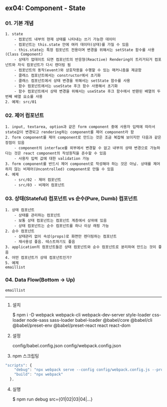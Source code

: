 ## ex04: Component - State

### 01. 기본 개념

    1. state
        - 컴포넌트 내부의 현재 상태를 나타내는 쓰기 가능한 데이터
        - 컴포넌트는 this.state 안에 여러 데이터(상태)를 가질 수 있음
        - this.state는 특정 컴포넌트 전용이며 변경을 위해서는 setState 함수를 사용(Class Component)
        - 상태가 업데이트 되면 컴포넌트의 반응형(Reactive) Rendering이 트리거되거 컴포넌트와 자식 컴포넌트가 다시 렌더링 됨
        - 컴포넌트의 동작(event)와 상호작용을 수행할 수 있는 매커니즘을 제공함
        - 클래스 컴포넌트에서는 constructor에서 초기화
        - 클래스 컴포넌트에서 상태 변경을 위해서는 setState 함수를 사용
        - 함수 컴포넌트에서는 useState 후크 함수 사용해서 초기화
        - 함수 컴포넌트에서 상태 변경을 위해서는 useState 후크 함수에서 반환된 배열의 두번째 배열 요소를 사용
    2. 예제: src/01

### 02. 제어 컴포넌트

    1. input, textarea, option과 같은 form component 중에 사용자 입력에 따라서 state값이 변경되고 rendering하는 component를 제어 component라 함
    2. form component를 제어 component로 만드는 것은 조금 복잡해 보이지만 다음과 같은 장점이 있음
        - component의 interface를 외부에서 변경할 수 없고 내부의 상태 변경으로 가능하다는 것은 react component의 작성원칙을 준수할 수 있음
        - 사용자 입력 값에 대한 validation 가능
    3. form component를 반드시 제어 component로 작성해야 하는 것은 아님. 상태를 제어하지 않는 비제어(Uncontrolled) component로 만들 수 있음
    4. 예제
        - src/02 - 제어 컴포넌트
        - src/03 - 비제어 컴포넌트

### 03. 상태(Stateful) 컴포넌트 vs 순수(Pure, Dumb) 컴포넌트

    1. 상태 컴포넌트
        - 상태를 관리하는 컴포넌트
        - 보통 상태 컴포넌트는 컴포넌트 계층에서 상위에 있음
        - 상태 컴포넌트는 순수 컴포넌트를 하나 이상 래핑 가능
    2. 순수 컴포넌트
        - 상태관리 없이 속성(props)로 화면만 렌더링하는 컴포넌트
        - 재사용성 좋음. 테스트하기도 좋음
    3. application의 컴포넌트들은 상태 컴포넌트와 순수 컴포넌트로 분리하여 만드는 것이 좋음
    4. 어떤 컴포넌트가 상태 컴포넌트인가?
    5. 예제
    emaillist

### 04. Data Flow(Bottom -> Up)

    emaillist

---

1.  설치

    $ npm i -D webpack webpack-cli webpack-dev-server style-loader css-loader node-sass sass-loader babel-loader @babel/core @babel/cli @babel/preset-env @babel/preset-react react react-dom

2.  설정

    config/babel.config.json
    config/webpack.config.json

3.  npm 스크립팅

```javascript
"scripts": {
    "debug": "npx webpack serve --config config/webpack.config.js --progress --mode development --env",
    "build": "npx webpack"
  },
```

4. 실행

   $ npm run debug src={01|02|03|04|...}
